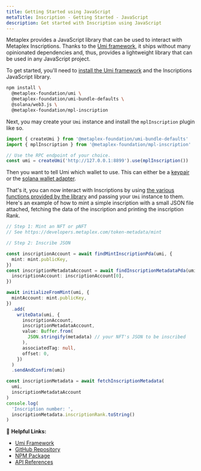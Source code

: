 ```yaml
---
title: Getting Started using JavaScript
metaTitle: Inscription - Getting Started - JavaScript
description: Get started with Inscription using JavaScript
---
```


Metaplex provides a JavaScript library that can be used to interact with Metaplex Inscriptions. Thanks to the [Umi framework](https://github.com/metaplex-foundation/umi), it ships without many opinionated dependencies and, thus, provides a lightweight library that can be used in any JavaScript project.

To get started, you'll need to [install the Umi framework](https://github.com/metaplex-foundation/umi/blob/main/docs/installation.md) and the Inscriptions JavaScript library.

```sh
npm install \
  @metaplex-foundation/umi \
  @metaplex-foundation/umi-bundle-defaults \
  @solana/web3.js \
  @metaplex-foundation/mpl-inscription
```

Next, you may create your `Umi` instance and install the `mplInscription` plugin like so.

```ts
import { createUmi } from '@metaplex-foundation/umi-bundle-defaults'
import { mplInscription } from '@metaplex-foundation/mpl-inscription'

// Use the RPC endpoint of your choice.
const umi = createUmi('http://127.0.0.1:8899').use(mplInscription())
```

Then you want to tell Umi which wallet to use. This can either be a [keypair](/umi/connecting-to-umi#connecting-w-a-secret-key) or the [solana wallet adapter](/umi/connecting-to-umi#connecting-w-wallet-adapter).

That's it, you can now interact with Inscriptions by using [the various functions provided by the library](https://mpl-inscription-js-docs.vercel.app/) and passing your `Umi` instance to them. Here's an example of how to mint a simple inscription with a small JSON file attached, fetching the data of the inscription and printing the inscription Rank.

```ts
// Step 1: Mint an NFT or pNFT
// See https://developers.metaplex.com/token-metadata/mint

// Step 2: Inscribe JSON

const inscriptionAccount = await findMintInscriptionPda(umi, {
  mint: mint.publicKey,
})
const inscriptionMetadataAccount = await findInscriptionMetadataPda(umi, {
  inscriptionAccount: inscriptionAccount[0],
})

await initializeFromMint(umi, {
  mintAccount: mint.publicKey,
})
  .add(
    writeData(umi, {
      inscriptionAccount,
      inscriptionMetadataAccount,
      value: Buffer.from(
        JSON.stringify(metadata) // your NFT's JSON to be inscribed
      ),
      associatedTag: null,
      offset: 0,
    })
  )
  .sendAndConfirm(umi)

const inscriptionMetadata = await fetchInscriptionMetadata(
  umi,
  inscriptionMetadataAccount
)
console.log(
  'Inscription number: ',
  inscriptionMetadata.inscriptionRank.toString()
)
```

🔗 **Helpful Links:**

- [Umi Framework](https://github.com/metaplex-foundation/umi)
- [GitHub Repository](https://github.com/metaplex-foundation/mpl-inscription)
- [NPM Package](https://www.npmjs.com/package/@metaplex-foundation/mpl-inscription)
- [API References](https://mpl-inscription-js-docs.vercel.app/)
